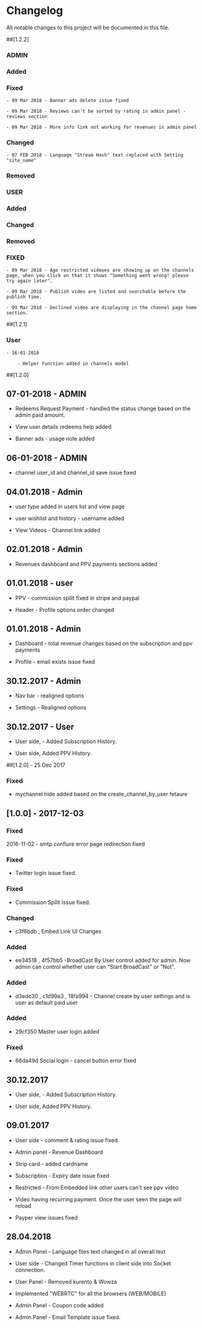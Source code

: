 # Changelog

All notable changes to this project will be documented in this file.

##[1.2.2]

### ADMIN

### Added 

### Fixed 

	- 09 Mar 2018 - Banner ads delete issue fixed

	- 09 Mar 2018 - Reviews can't be sorted by rating in admin panel - reviews section

	- 09 Mar 2018 - More info link not working for revenues in admin panel

### Changed

	- 07 FEB 2018 - Language "Stream Hash" text replaced with Setting "site_name"

### Removed 


### USER

### Added 

### Changed

### Removed 

### FIXED

	- 09 Mar 2018 - Age restricted videoes are showing up on the channels page, when you click on that it shows "Something went wrong! please try again later".

	- 09 Mar 2018 - Publish video are listed and searchable before the publish time.

	- 09 Mar 2018 - Declined video are displaying in the channel page home section. 
 

##[1.2.1] 

### User

	- 16-01-2018

		- Helper function added in channels model 

##[1.2.0]

## 07-01-2018 - ADMIN 

- Redeems Request Payment - handled the status change based on the admin paid amount.

- View user details redeems help added

- Banner ads - usage note added


## 06-01-2018 - ADMIN 

- channel user_id and channel_id save issue fixed

## 04.01.2018 - Admin 

- user type added in users list and view page

- user wishlist and history - username added

- View Videos - Channel link added


## 02.01.2018 - Admin 

- Revenues dashboard and PPV payments sections added 

## 01.01.2018 - user 

- PPV - commission spilit fixed in stripe and paypal 

- Header - Profile options order changed

## 01.01.2018 - Admin 

- Dashboard - total revenue changes based on the subscription and ppv payments

- Profile - email exists issue fixed 


## 30.12.2017 - Admin 

- Nav bar - realigned options 

- Settings - Realigned options 


## 30.12.2017 - User 

- User side, - Added Subscription History.

- User side, Added PPV History.


##[1.2.0] - 25 Dec 2017

### Fixed 

- mychannel hide added based on the create_channel_by_user fetaure

## [1.0.0] - 2017-12-03

### Fixed


2016-11-02 - smtp confiure error page redirection fixed 

### Fixed

- Twitter login issue fixed.

### Fixed

- Commission Spilit Issue fixed.

### Changed 

- c3f6bdb , Embed Link UI Changes

### Added

- ee34518 , 4f57bb5 -BroadCast By User control added for admin. Now admin can control whether user can "Start BroadCast" or "Not".

### Added

- d3edc30 , c1d99a3 , 18fa994 - Channel create by user settings and is user as default paid user 

### Added 

- 29cf350 Master user login added 

### Fixed

- 66da49d Social login - cancel button error fixed



## 30.12.2017

- User side, - Added Subscription History.

- User side, Added PPV History.

## 09.01.2017

- User side - comment & rating issue fixed.

- Admin panel - Revenue Dashboard 

- Strip card - added cardname

- Subscription - Expiry date issue fixed

- Restricted - From Embedded link other users can't see ppv video 

- Video having recurring payment. Once the user seen the page will reload

- Payper view issues fixed


## 28.04.2018

- Admin Panel - Language files text changed in all overall text

- User side - Changed Timer functions in client side into Socket connection.

- User Panel - Removed kurento & Wowza

- Implemented "WEBRTC" for all the browsers (WEB/MOBILE)

- Admin Panel - Coupon code added

- Admin Panel - Email Template issue fixed.
